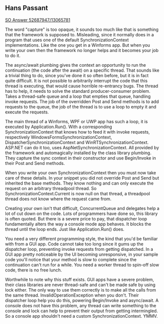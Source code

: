 ## Hans Passant

[SO Answer 52687947/13065781](https://stackoverflow.com/a/52687947/13065781)

The word "capture" is too opaque, it sounds too much like that is something that the framework is supposed to. Misleading, since it normally does in a program that uses one of the default SynchronizationContext implementations. Like the one you get in a Winforms app. But when you write your own then the framework no longer helps and it becomes your job to do it.

The async/await plumbing gives the context an opportunity to run the continuation (the code after the await) on a specific thread. That sounds like a trivial thing to do, since you've done it so often before, but it is in fact quite difficult. It is not possible to arbitrarily interrupt the code that this thread is executing, that would cause horrible re-entrancy bugs. The thread has to help, it needs to solve the standard producer-consumer problem. Takes a thread-safe queue and a loop that empties that queue, handling invoke requests. The job of the overridden Post and Send methods is to add requests to the queue, the job of the thread is to use a loop to empty it and execute the requests.

The main thread of a Winforms, WPF or UWP app has such a loop, it is executed by Application.Run(). With a corresponding SynchronizationContext that knows how to feed it with invoke requests, respectively WindowsFormsSynchronizationContext, DispatcherSynchronizationContext and WinRTSynchronizationContext. ASP.NET can do it too, uses AspNetSynchronizationContext. All provided by the framework and automagically installed by the class library plumbing. They capture the sync context in their constructor and use Begin/Invoke in their Post and Send methods.

When you write your own SynchronizationContext then you must now take care of these details. In your snippet you did not override Post and Send but inherited the base methods. They know nothing and can only execute the request on an arbitrary threadpool thread. So SynchronizationContext.Current is now null on that thread, a threadpool thread does not know where the request came from.

Creating your own isn't that difficult, ConcurrentQueue and delegates help a lot of cut down on the code. Lots of programmers have done so, this library is often quoted. But there is a severe price to pay, that dispatcher loop fundamentally alters the way a console mode app behaves. It blocks the thread until the loop ends. Just like Application.Run() does.

You need a very different programming style, the kind that you'd be familiar with from a GUI app. Code cannot take too long since it gums up the dispatcher loop, preventing invoke requests from getting dispatched. In a GUI app pretty noticeable by the UI becoming unresponsive, in your sample code you'll notice that your method is slow to complete since the continuation can't run for a while. You need a worker thread to spin-off slow code, there is no free lunch.

Worthwhile to note why this stuff exists. GUI apps have a severe problem, their class libraries are never thread-safe and can't be made safe by using lock either. The only way to use them correctly is to make all the calls from the same thread. InvalidOperationException when you don't. Their dispatcher loop help you do this, powering Begin/Invoke and async/await. A console does not have this problem, any thread can write something to the console and lock can help to prevent their output from getting intermingled. So a console app shouldn't need a custom SynchronizationContext. YMMV.